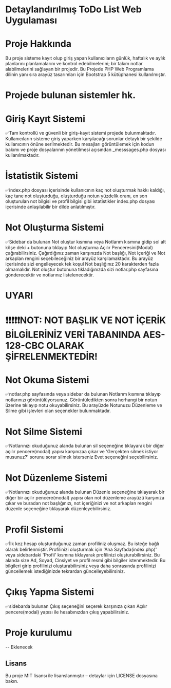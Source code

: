 # Detaylandırılmış ToDo List Web Uygulaması

# Proje Hakkında
Bu proje sisteme kayıt olup giriş yapan kullanıcıların günlük, haftalık ve aylık planlarını planlamalarını ve kontrol edebilmelerini; bir takım notlar alabilmelerini sağlayan bir projedir. Bu Projede PHP Web Programlama dilinin yanı sıra arayüz tasarımları için Bootstrap 5 kütüphanesi kullanılmıştır.

# Projede bulunan sistemler hk.
# Giriş Kayıt Sistemi
✅Tam kontrollü ve güvenli bir giriş-kayıt sistemi projede bulunmaktadır. Kullanıcıların sisteme giriş yaparken karşılacağı sorunlar detaylı bir şekilde kullanıcının önüne serilmektedir. Bu mesajları görüntülemek için kodun bakımı ve proje dosyalarının yönetilmesi açısından _messsages.php dosyası kullanılmaktadır.

# İstatistik Sistemi
✅index.php dosyası içerisinde kullanıcının kaç not oluşturmak hakkı kaldığı, kaç tane not oluşturduğu, oluşturduğu notun yüzdelik oranı, en son oluşturulan not bilgisi ve profil bilgisi gibi istatistikler index.php dosyası içerisinde anlaşılabilir bir dilde anlatılmıştır.

# Not Oluşturma Sistemi
✅Sidebar da bulunan Not oluştur kısmına veya Notlarım kısmına gidip sol alt köşe deki + butonuna tıklayıp Not oluşturma Açılır Penceresini(Modal) çağırabilirsiniz. Çağırdığınız zaman karşınızda Not başlığı, Not içeriği ve Not arkaplan rengini seçebileceğiniz bir arayüz karşılamaktadır. Bu arayüz içerisinde sizi engelleyecek tek koşul Not başlığınız 20 karakterden fazla olmamalıdır. Not oluştur butonuna tıkladığınızda sizi notlar.php sayfasına gönderecektir ve notlarınız listelenecektir.

# UYARI
# ❗️❗️❗️❗️❗️NOT: NOT BAŞLIK VE NOT İÇERİK BİLGİLERİNİZ VERİ TABANINDA AES-128-CBC OLARAK ŞİFRELENMEKTEDİR!

# Not Okuma Sistemi
✅notlar.php sayfasında veya sidebar da bulunan Notlarım kısmına tıklayıp notlarınızı görüntülüyorsunuz. Görüntüledikten sonra herhangi bir notun üzerine tıklayıp notu okuyabilirsiniz. Bu arayüzde Notunuzu Düzenleme ve Silme gibi işlevleri olan seçenekler bulunmaktadır.

# Not Silme Sistemi
✅Notlarınızı okuduğunuz alanda bulunan sil seçeneğine tıklayarak bir diğer açılır pencere(modal) yapısı karşınızaa çıkar ve 'Gerçekten silmek istiyor musunuz?' sorunu sorar silmek isterseniz Evet seçeneğini seçebilirsiniz.

# Not Düzenleme Sistemi
✅Notlarınızı okuduğunuz alanda bulunan Düzenle seçeneğine tıklayarak bir diğer bir açılır pencere(modal) yapısı olan not düzenleme arayüzü karşınıza çıkar ve buradan not başlığınızı, not içeriğinizi ve not arkaplan rengini düzenle seçeneğine tıklayarak düzenleyebilirsiniz.

# Profil Sistemi
✅İlk kez hesap oluşturduğunuz zaman profiliniz oluşmaz. Bu isteğe bağlı olarak belirlenmiştir. Profilinizi oluşturmak için 'Ana Sayfada(index.php)' veya sidebardaki 'Profil' kısmına tıklayarak profilinizi oluşturabilirsiniz. Bu alanda size Ad, Soyad, Cinsiyet ve profil resmi gibi bilgiler istenmektedir. Bu bilgileri girip profilinizi oluşturabilirsiniz veya daha sonrasında profilinizi güncellemek istediğinizde tekrardan güncelleyebilirsiniz.

# Çıkış Yapma Sistemi
✅sidebarda bulunan Çıkış seçeneğini seçerek karşınıza çıkan Açılır pencere(modal) yapısı ile hesabınızdan çıkış yapabilirsiniz.


# Proje kurulumu
-- Eklenecek

## Lisans
Bu proje MIT lisansı ile lisanslanmıştır – detaylar için LICENSE dosyasına bakın.
